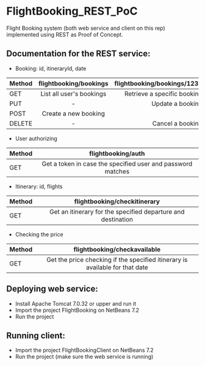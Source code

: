 FlightBooking_REST_PoC
======================

Flight Booking system (both web service and client on this rep) implemented using REST as Proof of Concept.

Documentation for the REST service:
-----------------------------------
- Booking: id, itineraryId, date

| Method  | flightbooking/bookings   | flightbooking/bookings/1234 |
| ------- |:------------------------:| ---------------------------:|
| GET     | List all user's bookings | Retrieve a specific booking |
| PUT     |            -             | Update a booking            |
| POST    | Create a new booking     |               -             |
| DELETE  |            -             | Cancel a booking            |

- User authorizing

| Method  | flightbooking/auth                                           |
| ------- |:------------------------------------------------------------:|
| GET     | Get a token in case the specified user and password matches  |

- Itinerary: id, flights

| Method  | flightbooking/checkitinerary                                 |
| ------- |:------------------------------------------------------------:|
| GET     | Get an itinerary for the specified departure and destination |

- Checking the price

| Method  | flightbooking/checkavailable                                                 |
| ------- |:----------------------------------------------------------------------------:|
| GET     | Get the price checking if the specified itinerary is available for that date |

Deploying web service:
----------------------
- Install Apache Tomcat 7.0.32 or upper and run it
- Import the project FlightBooking on NetBeans 7.2
- Run the project

Running client:
---------------
- Import the project FlightBookingClient on NetBeans 7.2
- Run the project (make sure the web service is running)
